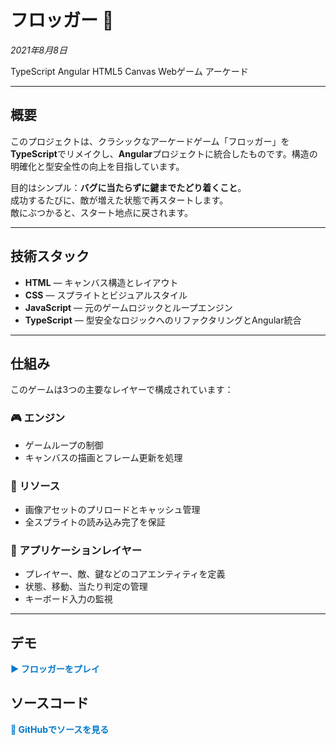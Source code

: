 # フロッガー 🐸

*2021年8月8日*

<div class="tag-list">
  <span class="tag">TypeScript</span>
  <span class="tag">Angular</span>
  <span class="tag">HTML5 Canvas</span>
  <span class="tag">Webゲーム</span>
  <span class="tag">アーケード</span>
</div>

---

## 概要

このプロジェクトは、クラシックなアーケードゲーム「フロッガー」を**TypeScript**でリメイクし、**Angular**プロジェクトに統合したものです。構造の明確化と型安全性の向上を目指しています。

目的はシンプル：**バグに当たらずに鍵までたどり着くこと**。  
成功するたびに、敵が増えた状態で再スタートします。  
敵にぶつかると、スタート地点に戻されます。

---

## 技術スタック

- **HTML** — キャンバス構造とレイアウト  
- **CSS** — スプライトとビジュアルスタイル  
- **JavaScript** — 元のゲームロジックとループエンジン  
- **TypeScript** — 型安全なロジックへのリファクタリングとAngular統合  

---

## 仕組み

このゲームは3つの主要なレイヤーで構成されています：

### 🎮 エンジン
- ゲームループの制御  
- キャンバスの描画とフレーム更新を処理  

### 🧰 リソース
- 画像アセットのプリロードとキャッシュ管理  
- 全スプライトの読み込み完了を保証  

### 🧍 アプリケーションレイヤー
- プレイヤー、敵、鍵などのコアエンティティを定義  
- 状態、移動、当たり判定の管理  
- キーボード入力の監視  

---

## デモ  
<a href="./demo/frogger" style="text-decoration: none; color: #007acc; font-weight: bold;">▶️ フロッガーをプレイ</a>

## ソースコード  
<a href="https://github.com/JLSeto/jimmyset0/tree/master/src/app/frogger" target="__blank" style="text-decoration: none; color: #007acc; font-weight: bold;">📁 GitHubでソースを見る</a>
